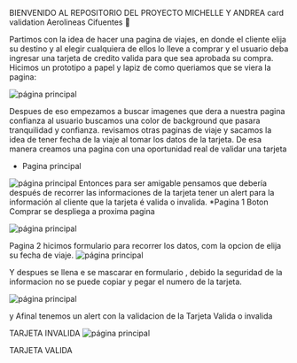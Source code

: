 BIENVENIDO AL REPOSITORIO DEL PROYECTO MICHELLE Y ANDREA
card validation Aerolineas Cifuentes  🥰

Partimos con la idea de  hacer una pagina de viajes, en donde el cliente elija su destino y al elegir cualquiera de ellos lo lleve a comprar y el usuario deba ingresar una tarjeta de credito valida para que sea aprobada su compra.
Hicimos un prototipo a papel y lapiz de como queriamos que se viera la pagina:

![página principal](src/img/empezamos.jpeg)

Despues de eso empezamos a buscar imagenes que dera a nuestra pagina confianza al usuario
buscamos una color de background que pasara tranquilidad y confianza.
revisamos otras paginas de viaje y sacamos la idea de tener fecha de la viaje al tomar los datos de la tarjeta.
De esa manera creamos una pagina con una oportunidad real de validar una tarjeta
* Pagina principal

![página principal](src/img/Readme.jpg)
Entonces para ser amigable pensamos que debería después de recorrer las informaciones de la tarjeta tener un alert para la información al cliente que la tarjeta é valida o invalida.
*Pagina 1 Boton Comprar se despliega a proxima pagina

![página principal](src/img/readme%201.jpg)

Pagina 2
hicimos formulario para recorrer los datos, com la opcion de elija su fecha de viaje.
![página principal](src/img/readme%202.jpg)

Y despues se llena e se mascarar en formulario , debido la seguridad de la informacion no se puede copiar y pegar el numero de la tarjeta.

![página principal](src/img/readme%204.jpg)

y Afinal tenemos un alert con la validacion de la Tarjeta Valida o invalida

TARJETA INVALIDA
![página principal](src/img/readme%206.jpg)

TARJETA VALIDA


